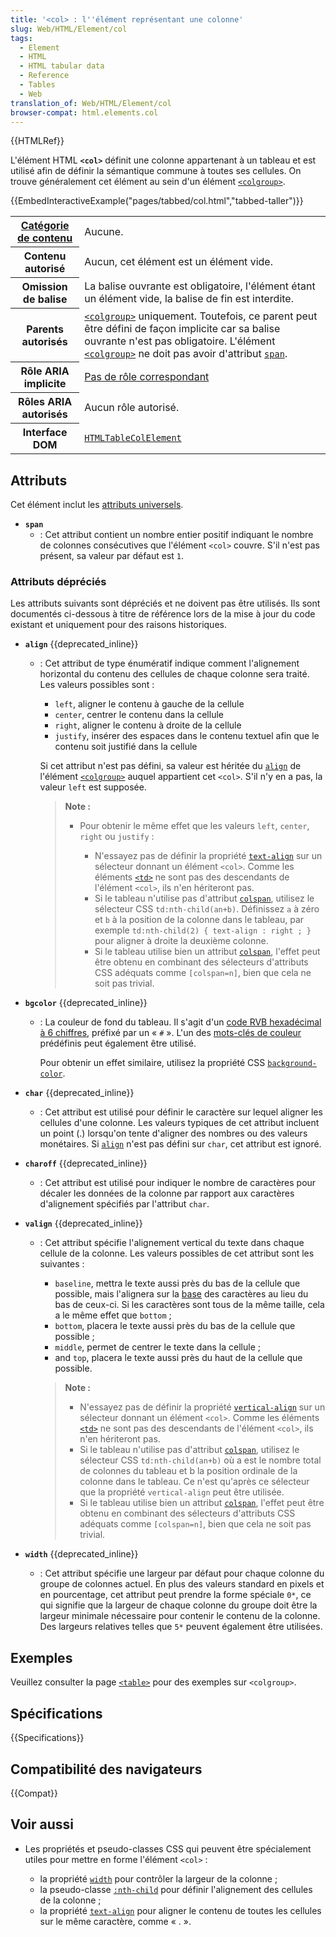 ```yaml
---
title: '<col> : l''élément représentant une colonne'
slug: Web/HTML/Element/col
tags:
  - Element
  - HTML
  - HTML tabular data
  - Reference
  - Tables
  - Web
translation_of: Web/HTML/Element/col
browser-compat: html.elements.col
---
```

{{HTMLRef}}

L'élément HTML **`<col>`** définit une colonne appartenant à un tableau et est utilisé afin de définir la sémantique commune à toutes ses cellules. On trouve généralement cet élément au sein d'un élément [`<colgroup>`](/fr/docs/Web/HTML/Element/colgroup).

{{EmbedInteractiveExample("pages/tabbed/col.html","tabbed-taller")}}

<table class="properties">
  <tbody>
    <tr>
      <th scope="row">
        <a href="/fr/docs/Web/Guide/HTML/Content_categories"
          >Catégorie de contenu</a
        >
      </th>
      <td>Aucune.</td>
    </tr>
    <tr>
      <th scope="row">Contenu autorisé</th>
      <td>Aucun, cet élément est un élément vide.</td>
    </tr>
    <tr>
      <th scope="row">Omission de balise</th>
      <td>
        La balise ouvrante est obligatoire, l'élément étant un élément vide, la
        balise de fin est interdite.
      </td>
    </tr>
    <tr>
      <th scope="row">Parents autorisés</th>
      <td>
        <a href="/fr/docs/Web/HTML/Element/colgroup"
          ><code>&#x3C;colgroup></code></a
        >
        uniquement. Toutefois, ce parent peut être défini de façon implicite car
        sa balise ouvrante n'est pas obligatoire. L'élément
        <a href="/fr/docs/Web/HTML/Element/colgroup"
          ><code>&#x3C;colgroup></code></a
        >
        ne doit pas avoir d'attribut
        <a href="/fr/docs/Web/HTML/Element/colgroup#attr-span"
          ><code>span</code></a
        >.
      </td>
    </tr>
    <tr>
      <th scope="row">Rôle ARIA implicite</th>
      <td>
        <a href="https://www.w3.org/TR/html-aria/#dfn-no-corresponding-role"
          >Pas de rôle correspondant</a
        >
      </td>
    </tr>
    <tr>
      <th scope="row">Rôles ARIA autorisés</th>
      <td>Aucun rôle autorisé.</td>
    </tr>
    <tr>
      <th scope="row">Interface DOM</th>
      <td>
        <a href="/fr/docs/Web/API/HTMLTableColElement"
          ><code>HTMLTableColElement</code></a
        >
      </td>
    </tr>
  </tbody>
</table>

## Attributs

Cet élément inclut les [attributs universels](/fr/docs/Web/HTML/Global_attributes).

- **`span`**
  - : Cet attribut contient un nombre entier positif indiquant le nombre de colonnes consécutives que l'élément `<col>` couvre. S'il n'est pas présent, sa valeur par défaut est `1`.

### Attributs dépréciés

Les attributs suivants sont dépréciés et ne doivent pas être utilisés. Ils sont documentés ci-dessous à titre de référence lors de la mise à jour du code existant et uniquement pour des raisons historiques.

- **`align`** {{deprecated_inline}}

  - : Cet attribut de type énumératif indique comment l'alignement horizontal du contenu des cellules de chaque colonne sera traité. Les valeurs possibles sont :

    - `left`, aligner le contenu à gauche de la cellule
    - `center`, centrer le contenu dans la cellule
    - `right`, aligner le contenu à droite de la cellule
    - `justify`, insérer des espaces dans le contenu textuel afin que le contenu soit justifié dans la cellule

    Si cet attribut n'est pas défini, sa valeur est héritée du [`align`](/fr/docs/Web/HTML/Element/colgroup#attr-align) de l'élément [`<colgroup>`](/fr/docs/Web/HTML/Element/colgroup) auquel appartient cet `<col>`. S'il n'y en a pas, la valeur `left` est supposée.

    > **Note :**
    >
    > - Pour obtenir le même effet que les valeurs `left`, `center`, `right` ou `justify` :
    >
    >   - N'essayez pas de définir la propriété [`text-align`](/fr/docs/Web/CSS/text-align) sur un sélecteur donnant un élément `<col>`. Comme les éléments [`<td>`](/fr/docs/Web/HTML/Element/td) ne sont pas des descendants de l'élément `<col>`, ils n'en hériteront pas.
    >   - Si le tableau n'utilise pas d'attribut [`colspan`](/fr/docs/Web/HTML/Element/td#attr-colspan), utilisez le sélecteur CSS `td:nth-child(an+b)`. Définissez `a` à zéro et `b` à la position de la colonne dans le tableau, par exemple `td:nth-child(2) { text-align : right ; }` pour aligner à droite la deuxième colonne.
    >   - Si le tableau utilise bien un attribut [`colspan`](/fr/docs/Web/HTML/Element/td#attr-colspan), l'effet peut être obtenu en combinant des sélecteurs d'attributs CSS adéquats comme `[colspan=n]`, bien que cela ne soit pas trivial.

- **`bgcolor`** {{deprecated_inline}}

  - : La couleur de fond du tableau. Il s'agit d'un [code RVB hexadécimal à 6 chiffres](/fr/docs/Web/CSS/color_value#rgb_colors), préfixé par un « `#` ». L'un des [mots-clés de couleur](/fr/docs/Web/CSS/color_value#color_keywords) prédéfinis peut également être utilisé.

    Pour obtenir un effet similaire, utilisez la propriété CSS [`background-color`](/fr/docs/Web/CSS/background-color).

- **`char`** {{deprecated_inline}}
  - : Cet attribut est utilisé pour définir le caractère sur lequel aligner les cellules d'une colonne. Les valeurs typiques de cet attribut incluent un point (.) lorsqu'on tente d'aligner des nombres ou des valeurs monétaires. Si [`align`](#attr-align) n'est pas défini sur `char`, cet attribut est ignoré.
- **`charoff`** {{deprecated_inline}}
  - : Cet attribut est utilisé pour indiquer le nombre de caractères pour décaler les données de la colonne par rapport aux caractères d'alignement spécifiés par l'attribut `char`.
- **`valign`** {{deprecated_inline}}

  - : Cet attribut spécifie l'alignement vertical du texte dans chaque cellule de la colonne. Les valeurs possibles de cet attribut sont les suivantes :

    - `baseline`, mettra le texte aussi près du bas de la cellule que possible, mais l'alignera sur la [base](https://en.wikipedia.org/wiki/Baseline_%28typography%29) des caractères au lieu du bas de ceux-ci. Si les caractères sont tous de la même taille, cela a le même effet que `bottom` ;
    - `bottom`, placera le texte aussi près du bas de la cellule que possible ;
    - `middle`, permet de centrer le texte dans la cellule ;
    - and `top`, placera le texte aussi près du haut de la cellule que possible.

    > **Note :**
    >
    > - N'essayez pas de définir la propriété [`vertical-align`](/fr/docs/Web/CSS/vertical-align) sur un sélecteur donnant un élément `<col>`. Comme les éléments [`<td>`](/fr/docs/Web/HTML/Element/td) ne sont pas des descendants de l'élément `<col>`, ils n'en hériteront pas.
    > - Si le tableau n'utilise pas d'attribut [`colspan`](/fr/docs/Web/HTML/Element/td#attr-colspan), utilisez le sélecteur CSS `td:nth-child(an+b)` où a est le nombre total de colonnes du tableau et b la position ordinale de la colonne dans le tableau. Ce n'est qu'après ce sélecteur que la propriété `vertical-align` peut être utilisée.
    > - Si le tableau utilise bien un attribut [`colspan`](/fr/docs/Web/HTML/Element/td#attr-colspan), l'effet peut être obtenu en combinant des sélecteurs d'attributs CSS adéquats comme `[colspan=n]`, bien que cela ne soit pas trivial.

- **`width`** {{deprecated_inline}}
  - : Cet attribut spécifie une largeur par défaut pour chaque colonne du groupe de colonnes actuel. En plus des valeurs standard en pixels et en pourcentage, cet attribut peut prendre la forme spéciale `0*`, ce qui signifie que la largeur de chaque colonne du groupe doit être la largeur minimale nécessaire pour contenir le contenu de la colonne. Des largeurs relatives telles que `5*` peuvent également être utilisées.

## Exemples

Veuillez consulter la page [`<table>`](/fr/docs/Web/HTML/Element/table) pour des exemples sur `<colgroup>`.

## Spécifications

{{Specifications}}

## Compatibilité des navigateurs

{{Compat}}

## Voir aussi

- Les propriétés et pseudo-classes CSS qui peuvent être spécialement utiles pour mettre en forme l'élément `<col>` :

  - la propriété [`width`](/fr/docs/Web/CSS/width) pour contrôler la largeur de la colonne ;
  - la pseudo-classe [`:nth-child`](/fr/docs/Web/CSS/:nth-child) pour définir l'alignement des cellules de la colonne ;
  - la propriété [`text-align`](/fr/docs/Web/CSS/text-align) pour aligner le contenu de toutes les cellules sur le même caractère, comme « . ».
